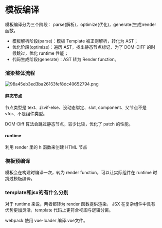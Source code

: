 # 模板编译
模板编译分为三个阶段：
parse(解析)，optimize(优化)，generate(生成)render函数。

- 模板解析阶段(parse)：模板 Template 被正则解析，转化为 AST；
- 优化阶段(optimize)：遍历 AST，找出静态节点标记，为了 DOM-DIFF 的时候跳过，优化 runtime 性能；
- 代码生成阶段(generate)：AST 转为 Render function。

### 渲染整体流程
![98a45eb3ed3ba26163fef8dc40652794.png](evernotecid://639FCFA9-A20C-4F52-B605-BCB71C8A5D1D/appyinxiangcom/19042583/ENResource/p143)

#### 静态节点
节点类型是 text、非vif-else、没动态绑定、slot, component、父节点不是vfor、不是组件类型。

DOM-Diff 算法会跳过静态节点，较少比较，优化了 patch 的性能。

#### runtime
利用 render 里的 h 函数来创建 HTML 节点

### 模板预编译
模板会在构建时编译一次，转为 render function，可以让实际组件在 runtime 时跳过模板编译。

### template和jsx的有什么分别
对于 runtime 来说，两者都转为 render 函数提供渲染。
JSX 在复杂组件中具有优势更加灵活，template 代码上更符合视图与逻辑分离。

webpack 使用 vue-loader 编译.vue文件。
